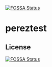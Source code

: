 [![FOSSA Status](https://app.fossa.com/api/projects/git%2Bgithub.com%2F4f7u-47nm%2Fpereztest.svg?type=shield)](https://app.fossa.com/projects/git%2Bgithub.com%2F4f7u-47nm%2Fpereztest?ref=badge_shield)

# pereztest

## License
[![FOSSA Status](https://app.fossa.com/api/projects/git%2Bgithub.com%2F4f7u-47nm%2Fpereztest.svg?type=large)](https://app.fossa.com/projects/git%2Bgithub.com%2F4f7u-47nm%2Fpereztest?ref=badge_large)